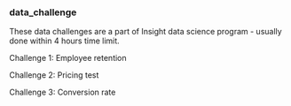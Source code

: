 ### data_challenge


These data challenges are a part of Insight data science program - usually done within 4 hours time limit.

Challenge 1: Employee retention

Challenge 2: Pricing test

Challenge 3: Conversion rate
